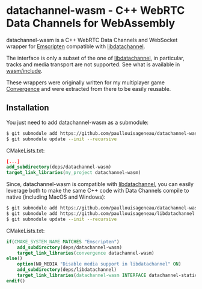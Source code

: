 # datachannel-wasm - C++ WebRTC Data Channels for WebAssembly

datachannel-wasm is a C++ WebRTC Data Channels and WebSocket wrapper for [Emscripten](https://emscripten.org/) compatible with [libdatachannel](https://github.com/paullouisageneau/libdatachannel).

The interface is only a subset of the one of [libdatachannel](https://github.com/paullouisageneau/libdatachannel), in particular, tracks and media transport are not supported. See what is available in [wasm/include](https://github.com/paullouisageneau/datachannel-wasm/tree/master/wasm/include/rtc).

These wrappers were originally written for my multiplayer game [Convergence](https://github.com/paullouisageneau/convergence) and were extracted from there to be easily reusable.

## Installation

You just need to add datachannel-wasm as a submodule:
```bash
$ git submodule add https://github.com/paullouisageneau/datachannel-wasm.git deps/datachannel-wasm
$ git submodule update --init --recursive
```

CMakeLists.txt:
```cmake
[...]
add_subdirectory(deps/datachannel-wasm)
target_link_libraries(my_project datachannel-wasm)
```

Since, datachannel-wasm is compatible with [libdatachannel](https://github.com/paullouisageneau/libdatachannel), you can easily leverage both to make the same C++ code with Data Channels compile to native (including MacOS and Windows):

```bash
$ git submodule add https://github.com/paullouisageneau/datachannel-wasm.git deps/datachannel-wasm
$ git submodule add https://github.com/paullouisageneau/libdatachannel.git deps/libdatachannel
$ git submodule update --init --recursive
```

CMakeLists.txt:
```cmake
if(CMAKE_SYSTEM_NAME MATCHES "Emscripten")
    add_subdirectory(deps/datachannel-wasm)
    target_link_libraries(convergence datachannel-wasm)
else()
    option(NO_MEDIA "Disable media support in libdatachannel" ON)
    add_subdirectory(deps/libdatachannel)
    target_link_libraries(datachannel-wasm INTERFACE datachannel-static)
endif()
```

